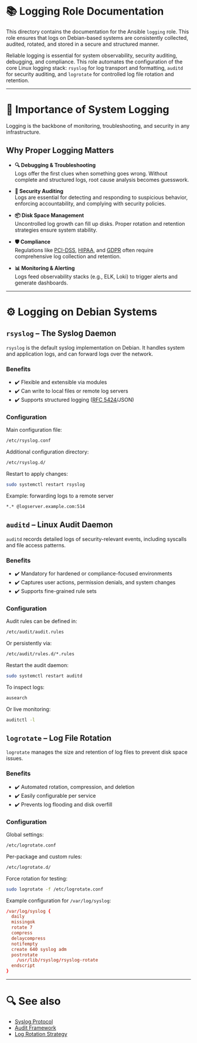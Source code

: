# 📚 Logging Role Documentation

This directory contains the documentation for the Ansible `logging` role. This role ensures that logs on Debian-based systems are consistently collected, audited, rotated, and stored in a secure and structured manner.

Reliable logging is essential for system observability, security auditing, debugging, and compliance. This role automates the configuration of the core Linux logging stack: `rsyslog` for log transport and formatting, `auditd` for security auditing, and `logrotate` for controlled log file rotation and retention.

---

# 🧭 Importance of System Logging

Logging is the backbone of monitoring, troubleshooting, and security in any infrastructure.

## Why Proper Logging Matters

- **🔍 Debugging & Troubleshooting**  
  Logs offer the first clues when something goes wrong. Without complete and structured logs, root cause analysis becomes guesswork.

- **🔐 Security Auditing**  
  Logs are essential for detecting and responding to suspicious behavior, enforcing accountability, and complying with security policies.

- **📦 Disk Space Management**  
  Uncontrolled log growth can fill up disks. Proper rotation and retention strategies ensure system stability.

- **🛡️ Compliance**  
  Regulations like [PCI-DSS](https://en.wikipedia.org/wiki/Payment_Card_Industry_Data_Security_Standard), [HIPAA](https://en.wikipedia.org/wiki/Health_Insurance_Portability_and_Accountability_Act), and [GDPR](https://en.wikipedia.org/wiki/General_Data_Protection_Regulation) often require comprehensive log collection and retention.

- **📊 Monitoring & Alerting**  
  Logs feed observability stacks (e.g., ELK, Loki) to trigger alerts and generate dashboards.

---

# ⚙️ Logging on Debian Systems

## `rsyslog` – The Syslog Daemon

`rsyslog` is the default syslog implementation on Debian. It handles system and application logs, and can forward logs over the network.

### Benefits

- ✔️ Flexible and extensible via modules
- ✔️ Can write to local files or remote log servers
- ✔️ Supports structured logging ([RFC 5424](https://datatracker.ietf.org/doc/html/rfc5424)/JSON)

### Configuration

Main configuration file:

```bash
/etc/rsyslog.conf
```

Additional configuration directory:

```bash
/etc/rsyslog.d/
```

Restart to apply changes:

```bash
sudo systemctl restart rsyslog
```

Example: forwarding logs to a remote server

```bash
*.* @logserver.example.com:514
```

## `auditd` – Linux Audit Daemon

`auditd` records detailed logs of security-relevant events, including syscalls and file access patterns.

### Benefits

- ✔️ Mandatory for hardened or compliance-focused environments
- ✔️ Captures user actions, permission denials, and system changes
- ✔️ Supports fine-grained rule sets

### Configuration

Audit rules can be defined in:

```bash
/etc/audit/audit.rules
```

Or persistently via:

```bash
/etc/audit/rules.d/*.rules
```

Restart the audit daemon:

```bash
sudo systemctl restart auditd
```

To inspect logs:

```bash
ausearch
```

Or live monitoring:

```bash
auditctl -l
```

## `logrotate` – Log File Rotation

`logrotate` manages the size and retention of log files to prevent disk space issues.

### Benefits

- ✔️ Automated rotation, compression, and deletion
- ✔️ Easily configurable per service
- ✔️ Prevents log flooding and disk overfill

### Configuration

Global settings:

```bash
/etc/logrotate.conf
```

Per-package and custom rules:

```bash
/etc/logrotate.d/
```

Force rotation for testing:

```bash
sudo logrotate -f /etc/logrotate.conf
```

Example configuration for `/var/log/syslog`:

```conf
/var/log/syslog {
  daily
  missingok
  rotate 7
  compress
  delaycompress
  notifempty
  create 640 syslog adm
  postrotate
    /usr/lib/rsyslog/rsyslog-rotate
  endscript
}
```

---

# 🔍 See also

- [Syslog Protocol](./syslog.md)
- [Audit Framework](./auditd.md)
- [Log Rotation Strategy](./logrotate.md)
